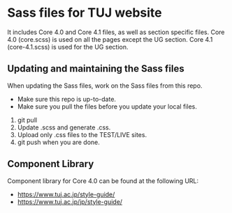 # Sass files for TUJ website
It includes Core 4.0 and Core 4.1 files, as well as section specific files. Core 4.0 (core.scss) is used on all the pages except the UG section. Core 4.1 (core-4.1.scss) is used for the UG section.

## Updating and maintaining the Sass files
When updating the Sass files, work on the Sass files from this repo.

- Make sure this repo is up-to-date.
- Make sure you pull the files before you update your local files.

1. git pull
2. Update .scss and generate .css.
3. Upload only .css files to the TEST/LIVE sites.
4. git push when you are done.

## Component Library
Component library for Core 4.0 can be found at the following URL:

- https://www.tuj.ac.jp/style-guide/
- https://www.tuj.ac.jp/jp/style-guide/
